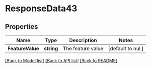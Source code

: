 # ResponseData43

## Properties
Name | Type | Description | Notes
------------ | ------------- | ------------- | -------------
**FeatureValue** | **string** | The feature value | [default to null]

[[Back to Model list]](../README.md#documentation-for-models) [[Back to API list]](../README.md#documentation-for-api-endpoints) [[Back to README]](../README.md)


